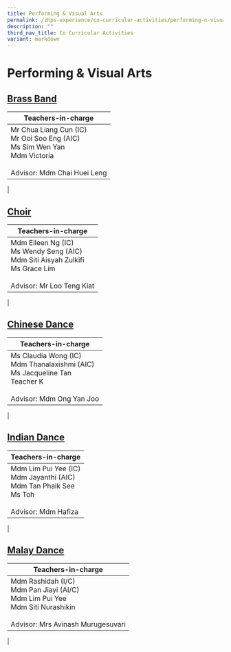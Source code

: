 ```yaml
---
title: Performing & Visual Arts
permalink: /zhps-experience/co-curricular-activities/performing-n-visual-arts/
description: ""
third_nav_title: Co Curricular Activities
variant: markdown
---
```

# Performing &amp; Visual Arts

[Brass Band](/performing-and-visual-arts/brass-band)
----------

| Teachers-in-charge |
|---|
| Mr Chua Liang Cun (IC)<br>Mr Ooi Soo Eng (AIC)<br>Ms Sim Wen Yan<br>Mdm Victoria<br><br>Advisor: Mdm Chai Huei Leng |
|

[Choir](/performing-and-visual-arts/choir)
-----

| Teachers-in-charge |
|---|
| Mdm Eileen Ng (IC)<br>Ms Wendy Seng (AIC)<br>Mdm Siti Aisyah Zulkifi<br>Ms Grace Lim<br><br>Advisor: Mr Loo Teng Kiat |
|

[Chinese Dance](/performing-and-visual-arts/chinese-dance)
-------------

| Teachers-in-charge |
|---|
| Ms Claudia Wong (IC)<br>Mdm Thanalaxishmi (AIC)<br>Ms Jacqueline Tan<br>Teacher K<br><br>Advisor: Mdm Ong Yan Joo |
|

[Indian Dance](/performing-and-visual-arts/indian-dance)
------------

| Teachers-in-charge |
|---|
| Mdm Lim Pui Yee (IC)<br>Mdm Jayanthi (AIC)<br>Mdm Tan Phaik See<br>Ms Toh<br><br>Advisor: Mdm Hafiza |
|

[Malay Dance](/performing-and-visual-arts/malay-dance)
-----------

| Teachers-in-charge |
|---|
| Mdm Rashidah (I/C)<br>Mdm Pan Jiayi (AI/C)<br>Mdm Lim Pui Yee<br>Mdm Siti Nurashikin<br><br>Advisor: Mrs Avinash Murugesuvari |
|